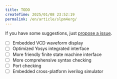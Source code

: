 ```yaml
---
title: TODO
createTime: 2025/01/08 23:52:19
permalink: /en/article/slpm4erg/
---
```


If you have some suggestions, just [propose a issue](https://github.com/Digital-EDA/Digital-IDE/issues).

- [ ] Embedded VCD waveform display
- [ ] Optimized Yosys integrated interface
- [ ] More friendly finite state machine interface
- [ ] More comprehensive syntax checking
- [ ] Port checking
- [ ] Embedded cross-platform iverilog simulator